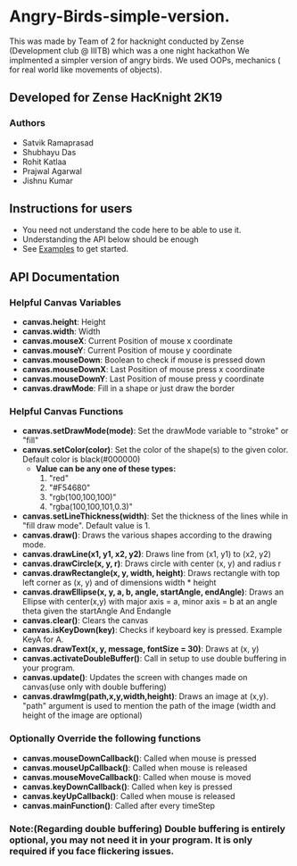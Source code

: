 # Angry-Birds-simple-version. 


This was made by Team of 2 for hacknight conducted by Zense (Development club @ IIITB) which was a one night hackathon
We implmented a simpler version of angry birds. We used OOPs, mechanics ( for real world like movements of objects).



## Developed for Zense HacKnight 2K19

### Authors
- Satvik Ramaprasad
- Shubhayu Das
- Rohit Katlaa
- Prajwal Agarwal
- Jishnu Kumar
    

## Instructions for users

- You need not understand the code here to be able to use it. 
- Understanding the API below should be enough
-  See [Examples](http://canvas.zense.co.in) to get started.

## API Documentation

### Helpful Canvas Variables
- **canvas.height**: Height
- **canvas.width**: Width
- **canvas.mouseX**: Current Position of mouse x coordinate
- **canvas.mouseY**: Current Position of mouse y coordinate
- **canvas.mouseDown**: Boolean to check if mouse is pressed down
- **canvas.mouseDownX**: Last Position of mouse press x coordinate
- **canvas.mouseDownY**: Last Position of mouse press y coordinate
- **canvas.drawMode**: Fill in a shape or just draw the border

### Helpful Canvas Functions
- **canvas.setDrawMode(mode)**: Set the drawMode variable to "stroke" or "fill"
- **canvas.setColor(color)**: Set the color of the shape(s) to the given color. Default color is black(#000000)
	- **Value can be any one of these types:** 
		1. "red"
		2. "#F54680"
		3. "rgb(100,100,100)"
		4. "rgba(100,100,101,0.3)"
- **canvas.setLineThickness(width)**: Set the thickness of the lines while in "fill draw mode". Default value is 1.
- **canvas.draw()**: Draws the various shapes according to the drawing mode.
- **canvas.drawLine(x1, y1, x2, y2)**: Draws line from (x1, y1) to (x2, y2)
- **canvas.drawCircle(x, y, r)**: Draws circle with center (x, y) and radius r
- **canvas.drawRectangle(x, y, width, height)**: Draws rectangle with top left corner as (x, y) and of dimensions width * height
- **canvas.drawEllipse(x, y, a, b, angle, startAngle, endAngle)**: Draws an Ellipse with center(x,y) with major axis = a, minor axis = b at an angle theta given the startAngle And Endangle
- **canvas.clear()**: Clears the canvas
- **canvas.isKeyDown(key)**: Checks if keyboard key is pressed. Example KeyA for A. 
- **canvas.drawText(x, y, message, fontSize = 30)**: Draws <message> at (x, y) 
- **canvas.activateDoubleBuffer()**: Call in setup to use double buffering in your program.
- **canvas.update()**: Updates the screen with changes made on canvas(use only with double buffering)
- **canvas.drawImg(path,x,y,width,height)**: Draws an image at (x,y). "path" argument is used to mention the path of the image (width and height of the image are optional)

### Optionally Override the following functions
- **canvas.mouseDownCallback()**: Called when mouse is pressed
- **canvas.mouseUpCallback()**: Called when mouse is released
- **canvas.mouseMoveCallback()**: Called when mouse is moved
- **canvas.keyDownCallback()**: Called when key is pressed
- **canvas.keyUpCallback()**: Called when mouse is released
- **canvas.mainFunction()**: Called after every timeStep
    
### Note:(Regarding double buffering) Double buffering is entirely optional, you may not need it in your program. It is only required if you face flickering issues.
